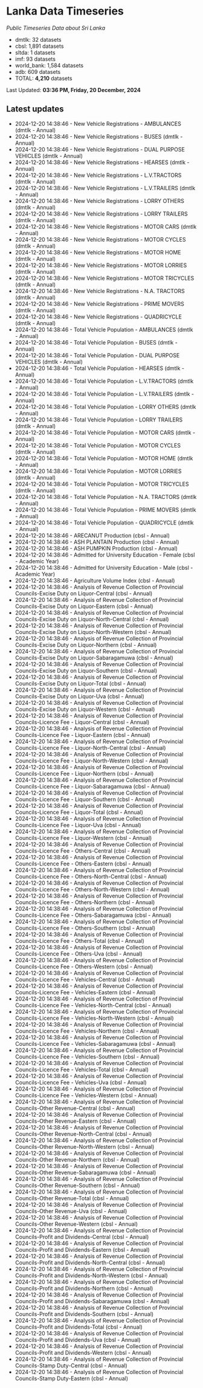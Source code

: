 # Lanka Data Timeseries
*Public Timeseries Data about Sri Lanka*

* dmtlk: 32 datasets
* cbsl: 1,891 datasets
* sltda: 1 datasets
* imf: 93 datasets
* world_bank: 1,584 datasets
* adb: 609 datasets
* TOTAL: **4,210** datasets

Last Updated: **03:36 PM, Friday, 20 December, 2024**

## Latest updates

* 2024-12-20 14:38:46 - New Vehicle Registrations - AMBULANCES (dmtlk - Annual)
* 2024-12-20 14:38:46 - New Vehicle Registrations - BUSES (dmtlk - Annual)
* 2024-12-20 14:38:46 - New Vehicle Registrations - DUAL PURPOSE VEHICLES (dmtlk - Annual)
* 2024-12-20 14:38:46 - New Vehicle Registrations - HEARSES (dmtlk - Annual)
* 2024-12-20 14:38:46 - New Vehicle Registrations - L.V.TRACTORS (dmtlk - Annual)
* 2024-12-20 14:38:46 - New Vehicle Registrations - L.V.TRAILERS (dmtlk - Annual)
* 2024-12-20 14:38:46 - New Vehicle Registrations - LORRY OTHERS (dmtlk - Annual)
* 2024-12-20 14:38:46 - New Vehicle Registrations - LORRY TRAILERS (dmtlk - Annual)
* 2024-12-20 14:38:46 - New Vehicle Registrations - MOTOR CARS (dmtlk - Annual)
* 2024-12-20 14:38:46 - New Vehicle Registrations - MOTOR CYCLES (dmtlk - Annual)
* 2024-12-20 14:38:46 - New Vehicle Registrations - MOTOR HOME (dmtlk - Annual)
* 2024-12-20 14:38:46 - New Vehicle Registrations - MOTOR LORRIES (dmtlk - Annual)
* 2024-12-20 14:38:46 - New Vehicle Registrations - MOTOR TRICYCLES (dmtlk - Annual)
* 2024-12-20 14:38:46 - New Vehicle Registrations - N.A. TRACTORS (dmtlk - Annual)
* 2024-12-20 14:38:46 - New Vehicle Registrations - PRIME MOVERS (dmtlk - Annual)
* 2024-12-20 14:38:46 - New Vehicle Registrations - QUADRICYCLE (dmtlk - Annual)
* 2024-12-20 14:38:46 - Total Vehicle Population - AMBULANCES (dmtlk - Annual)
* 2024-12-20 14:38:46 - Total Vehicle Population - BUSES (dmtlk - Annual)
* 2024-12-20 14:38:46 - Total Vehicle Population - DUAL PURPOSE VEHICLES (dmtlk - Annual)
* 2024-12-20 14:38:46 - Total Vehicle Population - HEARSES (dmtlk - Annual)
* 2024-12-20 14:38:46 - Total Vehicle Population - L.V.TRACTORS (dmtlk - Annual)
* 2024-12-20 14:38:46 - Total Vehicle Population - L.V.TRAILERS (dmtlk - Annual)
* 2024-12-20 14:38:46 - Total Vehicle Population - LORRY OTHERS (dmtlk - Annual)
* 2024-12-20 14:38:46 - Total Vehicle Population - LORRY TRAILERS (dmtlk - Annual)
* 2024-12-20 14:38:46 - Total Vehicle Population - MOTOR CARS (dmtlk - Annual)
* 2024-12-20 14:38:46 - Total Vehicle Population - MOTOR CYCLES (dmtlk - Annual)
* 2024-12-20 14:38:46 - Total Vehicle Population - MOTOR HOME (dmtlk - Annual)
* 2024-12-20 14:38:46 - Total Vehicle Population - MOTOR LORRIES (dmtlk - Annual)
* 2024-12-20 14:38:46 - Total Vehicle Population - MOTOR TRICYCLES (dmtlk - Annual)
* 2024-12-20 14:38:46 - Total Vehicle Population - N.A. TRACTORS (dmtlk - Annual)
* 2024-12-20 14:38:46 - Total Vehicle Population - PRIME MOVERS (dmtlk - Annual)
* 2024-12-20 14:38:46 - Total Vehicle Population - QUADRICYCLE (dmtlk - Annual)
* 2024-12-20 14:38:46 - ARECANUT Production (cbsl - Annual)
* 2024-12-20 14:38:46 - ASH PLANTAIN Production (cbsl - Annual)
* 2024-12-20 14:38:46 - ASH PUMPKIN Production (cbsl - Annual)
* 2024-12-20 14:38:46 - Admitted for University Education - Female (cbsl - Academic Year)
* 2024-12-20 14:38:46 - Admitted for University Education - Male (cbsl - Academic Year)
* 2024-12-20 14:38:46 - Agriculture Volume Index (cbsl - Annual)
* 2024-12-20 14:38:46 - Analysis of Revenue Collection of Provincial Councils-Excise Duty on Liquor-Central (cbsl - Annual)
* 2024-12-20 14:38:46 - Analysis of Revenue Collection of Provincial Councils-Excise Duty on Liquor-Eastern (cbsl - Annual)
* 2024-12-20 14:38:46 - Analysis of Revenue Collection of Provincial Councils-Excise Duty on Liquor-North-Central (cbsl - Annual)
* 2024-12-20 14:38:46 - Analysis of Revenue Collection of Provincial Councils-Excise Duty on Liquor-North-Western (cbsl - Annual)
* 2024-12-20 14:38:46 - Analysis of Revenue Collection of Provincial Councils-Excise Duty on Liquor-Northern (cbsl - Annual)
* 2024-12-20 14:38:46 - Analysis of Revenue Collection of Provincial Councils-Excise Duty on Liquor-Sabaragamuwa (cbsl - Annual)
* 2024-12-20 14:38:46 - Analysis of Revenue Collection of Provincial Councils-Excise Duty on Liquor-Southern (cbsl - Annual)
* 2024-12-20 14:38:46 - Analysis of Revenue Collection of Provincial Councils-Excise Duty on Liquor-Total (cbsl - Annual)
* 2024-12-20 14:38:46 - Analysis of Revenue Collection of Provincial Councils-Excise Duty on Liquor-Uva (cbsl - Annual)
* 2024-12-20 14:38:46 - Analysis of Revenue Collection of Provincial Councils-Excise Duty on Liquor-Western (cbsl - Annual)
* 2024-12-20 14:38:46 - Analysis of Revenue Collection of Provincial Councils-Licence Fee - Liquor-Central (cbsl - Annual)
* 2024-12-20 14:38:46 - Analysis of Revenue Collection of Provincial Councils-Licence Fee - Liquor-Eastern (cbsl - Annual)
* 2024-12-20 14:38:46 - Analysis of Revenue Collection of Provincial Councils-Licence Fee - Liquor-North-Central (cbsl - Annual)
* 2024-12-20 14:38:46 - Analysis of Revenue Collection of Provincial Councils-Licence Fee - Liquor-North-Western (cbsl - Annual)
* 2024-12-20 14:38:46 - Analysis of Revenue Collection of Provincial Councils-Licence Fee - Liquor-Northern (cbsl - Annual)
* 2024-12-20 14:38:46 - Analysis of Revenue Collection of Provincial Councils-Licence Fee - Liquor-Sabaragamuwa (cbsl - Annual)
* 2024-12-20 14:38:46 - Analysis of Revenue Collection of Provincial Councils-Licence Fee - Liquor-Southern (cbsl - Annual)
* 2024-12-20 14:38:46 - Analysis of Revenue Collection of Provincial Councils-Licence Fee - Liquor-Total (cbsl - Annual)
* 2024-12-20 14:38:46 - Analysis of Revenue Collection of Provincial Councils-Licence Fee - Liquor-Uva (cbsl - Annual)
* 2024-12-20 14:38:46 - Analysis of Revenue Collection of Provincial Councils-Licence Fee - Liquor-Western (cbsl - Annual)
* 2024-12-20 14:38:46 - Analysis of Revenue Collection of Provincial Councils-Licence Fee - Others-Central (cbsl - Annual)
* 2024-12-20 14:38:46 - Analysis of Revenue Collection of Provincial Councils-Licence Fee - Others-Eastern (cbsl - Annual)
* 2024-12-20 14:38:46 - Analysis of Revenue Collection of Provincial Councils-Licence Fee - Others-North-Central (cbsl - Annual)
* 2024-12-20 14:38:46 - Analysis of Revenue Collection of Provincial Councils-Licence Fee - Others-North-Western (cbsl - Annual)
* 2024-12-20 14:38:46 - Analysis of Revenue Collection of Provincial Councils-Licence Fee - Others-Northern (cbsl - Annual)
* 2024-12-20 14:38:46 - Analysis of Revenue Collection of Provincial Councils-Licence Fee - Others-Sabaragamuwa (cbsl - Annual)
* 2024-12-20 14:38:46 - Analysis of Revenue Collection of Provincial Councils-Licence Fee - Others-Southern (cbsl - Annual)
* 2024-12-20 14:38:46 - Analysis of Revenue Collection of Provincial Councils-Licence Fee - Others-Total (cbsl - Annual)
* 2024-12-20 14:38:46 - Analysis of Revenue Collection of Provincial Councils-Licence Fee - Others-Uva (cbsl - Annual)
* 2024-12-20 14:38:46 - Analysis of Revenue Collection of Provincial Councils-Licence Fee - Others-Western (cbsl - Annual)
* 2024-12-20 14:38:46 - Analysis of Revenue Collection of Provincial Councils-Licence Fee - Vehicles-Central (cbsl - Annual)
* 2024-12-20 14:38:46 - Analysis of Revenue Collection of Provincial Councils-Licence Fee - Vehicles-Eastern (cbsl - Annual)
* 2024-12-20 14:38:46 - Analysis of Revenue Collection of Provincial Councils-Licence Fee - Vehicles-North-Central (cbsl - Annual)
* 2024-12-20 14:38:46 - Analysis of Revenue Collection of Provincial Councils-Licence Fee - Vehicles-North-Western (cbsl - Annual)
* 2024-12-20 14:38:46 - Analysis of Revenue Collection of Provincial Councils-Licence Fee - Vehicles-Northern (cbsl - Annual)
* 2024-12-20 14:38:46 - Analysis of Revenue Collection of Provincial Councils-Licence Fee - Vehicles-Sabaragamuwa (cbsl - Annual)
* 2024-12-20 14:38:46 - Analysis of Revenue Collection of Provincial Councils-Licence Fee - Vehicles-Southern (cbsl - Annual)
* 2024-12-20 14:38:46 - Analysis of Revenue Collection of Provincial Councils-Licence Fee - Vehicles-Total (cbsl - Annual)
* 2024-12-20 14:38:46 - Analysis of Revenue Collection of Provincial Councils-Licence Fee - Vehicles-Uva (cbsl - Annual)
* 2024-12-20 14:38:46 - Analysis of Revenue Collection of Provincial Councils-Licence Fee - Vehicles-Western (cbsl - Annual)
* 2024-12-20 14:38:46 - Analysis of Revenue Collection of Provincial Councils-Other Revenue-Central (cbsl - Annual)
* 2024-12-20 14:38:46 - Analysis of Revenue Collection of Provincial Councils-Other Revenue-Eastern (cbsl - Annual)
* 2024-12-20 14:38:46 - Analysis of Revenue Collection of Provincial Councils-Other Revenue-North-Central (cbsl - Annual)
* 2024-12-20 14:38:46 - Analysis of Revenue Collection of Provincial Councils-Other Revenue-North-Western (cbsl - Annual)
* 2024-12-20 14:38:46 - Analysis of Revenue Collection of Provincial Councils-Other Revenue-Northern (cbsl - Annual)
* 2024-12-20 14:38:46 - Analysis of Revenue Collection of Provincial Councils-Other Revenue-Sabaragamuwa (cbsl - Annual)
* 2024-12-20 14:38:46 - Analysis of Revenue Collection of Provincial Councils-Other Revenue-Southern (cbsl - Annual)
* 2024-12-20 14:38:46 - Analysis of Revenue Collection of Provincial Councils-Other Revenue-Total (cbsl - Annual)
* 2024-12-20 14:38:46 - Analysis of Revenue Collection of Provincial Councils-Other Revenue-Uva (cbsl - Annual)
* 2024-12-20 14:38:46 - Analysis of Revenue Collection of Provincial Councils-Other Revenue-Western (cbsl - Annual)
* 2024-12-20 14:38:46 - Analysis of Revenue Collection of Provincial Councils-Profit and Dividends-Central (cbsl - Annual)
* 2024-12-20 14:38:46 - Analysis of Revenue Collection of Provincial Councils-Profit and Dividends-Eastern (cbsl - Annual)
* 2024-12-20 14:38:46 - Analysis of Revenue Collection of Provincial Councils-Profit and Dividends-North-Central (cbsl - Annual)
* 2024-12-20 14:38:46 - Analysis of Revenue Collection of Provincial Councils-Profit and Dividends-North-Western (cbsl - Annual)
* 2024-12-20 14:38:46 - Analysis of Revenue Collection of Provincial Councils-Profit and Dividends-Northern (cbsl - Annual)
* 2024-12-20 14:38:46 - Analysis of Revenue Collection of Provincial Councils-Profit and Dividends-Sabaragamuwa (cbsl - Annual)
* 2024-12-20 14:38:46 - Analysis of Revenue Collection of Provincial Councils-Profit and Dividends-Southern (cbsl - Annual)
* 2024-12-20 14:38:46 - Analysis of Revenue Collection of Provincial Councils-Profit and Dividends-Total (cbsl - Annual)
* 2024-12-20 14:38:46 - Analysis of Revenue Collection of Provincial Councils-Profit and Dividends-Uva (cbsl - Annual)
* 2024-12-20 14:38:46 - Analysis of Revenue Collection of Provincial Councils-Profit and Dividends-Western (cbsl - Annual)
* 2024-12-20 14:38:46 - Analysis of Revenue Collection of Provincial Councils-Stamp Duty-Central (cbsl - Annual)
* 2024-12-20 14:38:46 - Analysis of Revenue Collection of Provincial Councils-Stamp Duty-Eastern (cbsl - Annual)